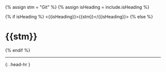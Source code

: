 <!-- _includes/docs/env/git/ -->

<!-- USE CASE -->
<!-- 1. include docs/env/git/title.md -->
<!-- 2. include docs/env/git/title.md isHeading=true -->

{% assign stm = "Git" %}
{% assign isHeading = include.isHeading %}

{% if isHeading %}
<{{isHeading}}>{{stm}}</{{isHeading}}>
{% else %}
<h1>{{stm}}</h1>
{% endif %}
<hr>{: .head-hr }
